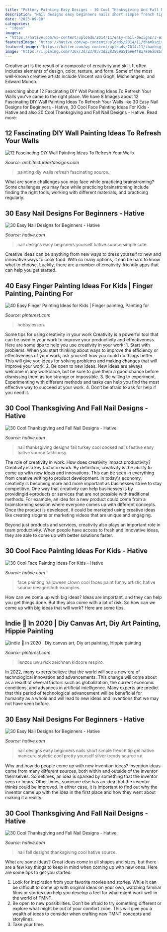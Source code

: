 ```yaml
---
title: "Pottery Painting Easy Designs - 30 Cool Thanksgiving And Fall Nail Designs"
description: "Nail designs easy beginners nails short simple french tip gel hative manicure styletic cool pretty yourself silver trendy source นท"
date: "2023-09-18"
categories:
- "ideas"
images:
- "https://hative.com/wp-content/uploads/2014/11/easy-nail-designs/3-easy-nail-designs-for-beginners.jpg"
featuredImage: "https://hative.com/wp-content/uploads/2014/11/thanksgiving-nail-designs/9-thanksgiving-and-fall-nail-designs.jpg"
featured_image: "https://hative.com/wp-content/uploads/2014/11/thanksgiving-nail-designs/9-thanksgiving-and-fall-nail-designs.jpg"
image: "https://i.pinimg.com/736x/3d/23/83/3d2383569a51a6e4f817806ab8ba8eaa.jpg"
---
```



Creative art is the result of a composite of creativity and skill. It often includes elements of design, color, texture, and form. Some of the most well-known creative artists include Vincent van Gogh, Michelangelo, and Edward Munch.

	

		
searching about 12 Fascinating DIY Wall Painting Ideas To Refresh Your Walls you've came to the right place. We have 8 Images about 12 Fascinating DIY Wall Painting Ideas To Refresh Your Walls like 30 Easy Nail Designs for Beginners - Hative, 30 Cool Face Painting Ideas For Kids - Hative and also 30 Cool Thanksgiving and Fall Nail Designs - Hative. Read more:
		
    
## 12 Fascinating DIY Wall Painting Ideas To Refresh Your Walls

<img loading=lazy src="https://www.architectureartdesigns.com/wp-content/uploads/2015/06/713-630x945.jpg" onerror="this.onerror=null;this.src='https://tse1.mm.bing.net/th?id=OIP.e3HIOSilWXy3kgMj5ARM4wHaLH&amp;pid=15.1';" alt="12 Fascinating DIY Wall Painting Ideas To Refresh Your Walls">

_Source: architectureartdesigns.com_

>painting diy walls refresh fascinating source. 

	

What are some challenges you may face while practicing brainstroming?
Some challenges you may face while practicing brainstroming include finding the right tools, working with different materials, and practicing regularly.

    
## 30 Easy Nail Designs For Beginners - Hative

<img loading=lazy src="https://hative.com/wp-content/uploads/2014/11/easy-nail-designs/3-easy-nail-designs-for-beginners.jpg" onerror="this.onerror=null;this.src='https://tse4.mm.bing.net/th?id=OIP.TS1cbllwvWKocoe2TT8BhQHaJ4&amp;pid=15.1';" alt="30 Easy Nail Designs for Beginners - Hative">

_Source: hative.com_

>nail designs easy beginners yourself hative source simple cute. 

	

Creative ideas can be anything from new ways to dress yourself to new and innovative ways to cook food. With so many options, it can be hard to know what to choose. Luckily, there are a number of creativity-friendly apps that can help you get started.

    
## 40 Easy Finger Painting Ideas For Kids | Finger Painting, Painting For

<img loading=lazy src="https://i.pinimg.com/736x/3d/23/83/3d2383569a51a6e4f817806ab8ba8eaa.jpg" onerror="this.onerror=null;this.src='https://tse2.mm.bing.net/th?id=OIP.fftwz8YwY1dNWG-z9aSOzwHaNK&amp;pid=15.1';" alt="40 Easy Finger Painting Ideas for Kids | Finger painting, Painting for">

_Source: pinterest.com_

>hobbylesson. 

	

Some tips for using creativity in your work
Creativity is a powerful tool that can be used in your work to improve your productivity and effectiveness. Here are some tips to help you use creativity in your work: 1. Start with problems. When you start thinking about ways to improve the efficiency or effectiveness of your work, ask yourself how you could do things better. This will give you ideas for solving problems and making changes that will improve your work. 2. Be open to new ideas. New ideas are always welcome in any workplace, but be sure to give them a good chance before dismissing them as too strange or impossible. 3. Be willing to experiment. Experimenting with different methods and tasks can help you find the most effective way to succeed at your work. 4. Don’t be afraid to ask for help if you need it.

    
## 30 Cool Thanksgiving And Fall Nail Designs - Hative

<img loading=lazy src="https://hative.com/wp-content/uploads/2014/11/thanksgiving-nail-designs/9-thanksgiving-and-fall-nail-designs.jpg" onerror="this.onerror=null;this.src='https://tse1.mm.bing.net/th?id=OIP.AKcxtM1HdSYUgljNnhOItgHaFp&amp;pid=15.1';" alt="30 Cool Thanksgiving and Fall Nail Designs - Hative">

_Source: hative.com_

>nail thanksgiving designs fall turkey cool cooked nails festive easy hative source fashionsy. 

	

The role of creativity in work: How does creativity impact productivity?
Creativity is a key factor in work. By definition, creativity is the ability to come up with new ideas and innovations. This can be seen in everything from creative writing to product development. In today's economy, creativity is becoming more and more important as businesses strive to stay competitive.
One way that creativity can help businesses is by providingid→products or services that are not possible with traditional methods. For example, an idea for a new product could come from a brainstorming session where everyone comes up with different concepts. Once the product is developed, it could be marketed using creative ideas like creating slogans or marketing videos that are unique and engaging.

Beyond just products and services, creativity also plays an important role in team productivity. When people have access to fresh and innovative ideas, they are able to come up with better solutions faster.

    
## 30 Cool Face Painting Ideas For Kids - Hative

<img loading=lazy src="https://hative.com/wp-content/uploads/2014/10/face-painting-ideas-for-kids/27-girl-clown.jpg" onerror="this.onerror=null;this.src='https://tse4.mm.bing.net/th?id=OIP.acyPG6HjGUhjH3MIOor1LAHaIF&amp;pid=15.1';" alt="30 Cool Face Painting Ideas For Kids - Hative">

_Source: hative.com_

>face painting halloween clown cool faces paint funny artistic hative source designrshub examples. 

	

How can we come up with big ideas?
Ideas are important, and they can help you get things done. But they also come with a lot of risk. So how can we come up with big ideas that will work? Here are some tips.

    
## Indie 🍄 In 2020 | Diy Canvas Art, Diy Art Painting, Hippie Painting

<img loading=lazy src="https://i.pinimg.com/736x/04/1d/32/041d321454cf3c7af00d43973e76c1e3.jpg" onerror="this.onerror=null;this.src='https://tse3.mm.bing.net/th?id=OIP.bG1JmRkMQk9zE0Sk3nJGPAHaJ3&amp;pid=15.1';" alt="indie 🍄 in 2020 | Diy canvas art, Diy art painting, Hippie painting">

_Source: pinterest.com_

>lienzos uwu rick zeichnen kidcore respiro. 

	

In 2022, many experts believe that the world will see a new era of technological innovation and advancements. This change will come about as a result of several factors such as globalization, the current economic conditions, and advances in artificial intelligence. Many experts are predict that this period of technological advancement will be beneficial for humanity as a whole and will lead to new ideas and inventions that we may not have seen before.

    
## 30 Easy Nail Designs For Beginners - Hative

<img loading=lazy src="https://hative.com/wp-content/uploads/2014/11/easy-nail-designs/25-easy-nail-designs-for-beginners.jpg" onerror="this.onerror=null;this.src='https://tse2.mm.bing.net/th?id=OIP.n103NT386aTdz5MpD4w4eAHaID&amp;pid=15.1';" alt="30 Easy Nail Designs for Beginners - Hative">

_Source: hative.com_

>nail designs easy beginners nails short simple french tip gel hative manicure styletic cool pretty yourself silver trendy source นท. 

	

Why and how do people come up with new invention ideas?
Invention ideas come from many different sources, both within and outside of the inventor themselves. Sometimes, an idea is sparked by something that the inventor sees or hears. Other times, someone else has an idea that the inventor thinks could be improved. In either case, it is important to find out why the inventor came up with the idea in the first place and how they went about making it a reality.

    
## 30 Cool Thanksgiving And Fall Nail Designs - Hative

<img loading=lazy src="https://hative.com/wp-content/uploads/2014/11/thanksgiving-nail-designs/30-thanksgiving-and-fall-nail-designs.jpg" onerror="this.onerror=null;this.src='https://tse2.mm.bing.net/th?id=OIP.8WVx-SgwCH5OaQT2yAa1bQHaHa&amp;pid=15.1';" alt="30 Cool Thanksgiving and Fall Nail Designs - Hative">

_Source: hative.com_

>nail fall designs thanksgiving cool hative source. 

	

What are some ideas?
Great ideas come in all shapes and sizes, but there are a few key things to keep in mind when coming up with new ones. Here are some tips to get you started: 
1. Look for inspiration from your favorite movies and stories. While it can be difficult to come up with original ideas on your own, watching familiar films or stories can help you develop a feel for what might work well in the world of TMNT. 
2. Be open to new possibilities. Don’t be afraid to try something different or explore what might be out of your comfort zone. This will give you a wealth of ideas to consider when crafting new TMNT concepts and storylines. 
3. Take your time.


